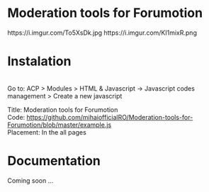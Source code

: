 <h1>Moderation tools for Forumotion</h1>
https://i.imgur.com/To5XsDk.jpg
https://i.imgur.com/KI1mixR.png

<h1>Instalation</h1><br>
Go to:
ACP > Modules > HTML & Javascript -> Javascript codes management > Create a new javascript


Title: Moderation tools for Forumotion<br>
Code: https://github.com/mihaiofficialRO/Moderation-tools-for-Forumotion/blob/master/example.js<br>
Placement: In the all pages

<h1>Documentation</h1>
Coming soon ...
